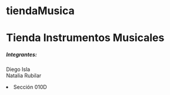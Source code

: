 # tiendaMusica

# Tienda Instrumentos Musicales

<h5>Integrantes:</h5>

Diego Isla
<br>
Natalia Rubilar


<li>Sección 010D</li>
